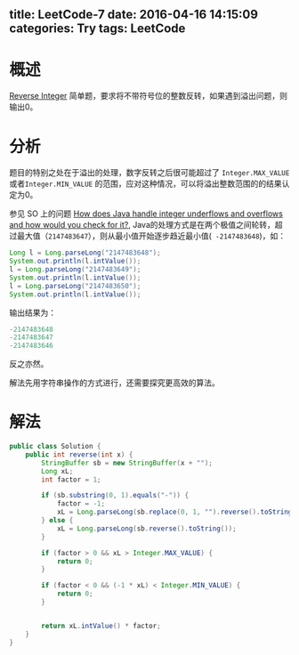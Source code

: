 title: LeetCode-7
date: 2016-04-16 14:15:09
categories: Try
tags: LeetCode
---

# 概述

[Reverse Integer](https://leetcode.com/problems/reverse-integer/) 简单题，要求将不带符号位的整数反转，如果遇到溢出问题，则输出0。

# 分析

题目的特别之处在于溢出的处理，数字反转之后很可能超过了 `Integer.MAX_VALUE` 或者`Integer.MIN_VALUE` 的范围，应对这种情况，可以将溢出整数范围的的结果认定为0。

参见 SO 上的问题 [How does Java handle integer underflows and overflows and how would you check for it?](http://stackoverflow.com/questions/3001836/how-does-java-handle-integer-underflows-and-overflows-and-how-would-you-check-fo), Java的处理方式是在两个极值之间轮转，超过最大值（`2147483647`），则从最小值开始逐步趋近最小值(` -2147483648`)，如：

```java
Long l = Long.parseLong("2147483648");
System.out.println(l.intValue());
l = Long.parseLong("2147483649");
System.out.println(l.intValue());
l = Long.parseLong("2147483650");
System.out.println(l.intValue());
```

输出结果为：

```java
-2147483648
-2147483647
-2147483646
```

反之亦然。

解法先用字符串操作的方式进行，还需要探究更高效的算法。

# 解法


```java
public class Solution {
    public int reverse(int x) {
        StringBuffer sb = new StringBuffer(x + "");
        Long xL;
        int factor = 1;

        if (sb.substring(0, 1).equals("-")) {
            factor = -1;
            xL = Long.parseLong(sb.replace(0, 1, "").reverse().toString());
        } else {
            xL = Long.parseLong(sb.reverse().toString());
        }

        if (factor > 0 && xL > Integer.MAX_VALUE) {
            return 0;
        }

        if (factor < 0 && (-1 * xL) < Integer.MIN_VALUE) {
            return 0;
        }


        return xL.intValue() * factor;
    }
}
```